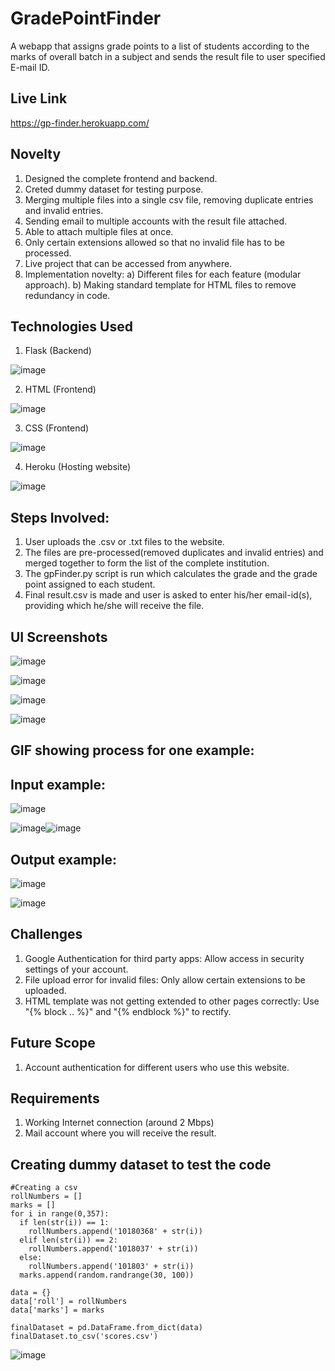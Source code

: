 # GradePointFinder

A webapp that assigns grade points to a list of students according to the marks of overall batch in a subject and sends the result file to user specified E-mail ID.

## Live Link

https://gp-finder.herokuapp.com/

## Novelty

1. Designed the complete frontend and backend.
2. Creted dummy dataset for testing purpose.
3. Merging multiple files into a single csv file, removing duplicate entries and invalid entries.
4. Sending email to multiple accounts with the result file attached. 
5. Able to attach multiple files at once.
6. Only certain extensions allowed so that no invalid file has to be processed.
7. Live project that can be accessed from anywhere. 
8. Implementation novelty: a) Different files for each feature (modular approach). 
                           b) Making standard template for HTML files to remove redundancy in code.

## Technologies Used
1. Flask (Backend) 

![image](https://user-images.githubusercontent.com/42894689/133317407-dc868f47-fbcb-4799-be73-b25313e65b0d.png)

2. HTML (Frontend)

![image](https://user-images.githubusercontent.com/42894689/133317464-d798e31b-8622-46be-909c-a264e34b7d31.png)

3. CSS (Frontend)

![image](https://user-images.githubusercontent.com/42894689/133317498-05875c94-9f66-47c4-b2d3-bc5a09d1361b.png)

4. Heroku (Hosting website)

![image](https://user-images.githubusercontent.com/42894689/133317602-42753fcb-f12e-45b5-8983-715964902754.png)

## Steps Involved:

1. User uploads the .csv or .txt files to the website.
2. The files are pre-processed(removed duplicates and invalid entries) and merged together to form the list of the complete institution.
3. The gpFinder.py script is run which calculates the grade and the grade point assigned to each student.
4. Final result.csv is made and user is asked to enter his/her email-id(s), providing which he/she will receive the file.

## UI Screenshots

![image](https://user-images.githubusercontent.com/42894689/133873132-5037c83b-fcf3-41e4-970e-f2ac81b04e24.png)

![image](https://user-images.githubusercontent.com/42894689/133873136-d988d0f7-896e-43d0-af20-24016befea85.png)

![image](https://user-images.githubusercontent.com/42894689/133873151-a0b05fa9-90d8-4152-87b4-bb51e7268756.png)

![image](https://user-images.githubusercontent.com/42894689/133873369-36dee141-44eb-40fb-a78f-64e84d2a8e39.png)


## GIF showing process for one example:

## Input example:

![image](https://user-images.githubusercontent.com/42894689/133873866-991ccd4e-15b2-4def-a470-a0bc1c6b5823.png)

![image](https://user-images.githubusercontent.com/42894689/133873892-91684f35-768f-43d8-8708-dbd9d6a57489.png)![image](https://user-images.githubusercontent.com/42894689/133873951-7cc75ca7-7e55-4848-95a9-47e0ed80bdbd.png)


## Output example:

![image](https://user-images.githubusercontent.com/42894689/133873803-c3861250-856d-426a-a65a-2880475e1b5d.png)

![image](https://user-images.githubusercontent.com/42894689/133873777-5e40c0d4-5f46-4bce-a255-ae5f05b129c0.png)


## Challenges

1. Google Authentication for third party apps: Allow access in security settings of your account.
2. File upload error for invalid files: Only allow certain extensions to be uploaded.
3. HTML template was not getting extended to other pages correctly: Use "{% block .. %}" and "{% endblock %}" to rectify.

## Future Scope

1. Account authentication for different users who use this website.

## Requirements

1. Working Internet connection (around 2 Mbps)
2. Mail account where you will receive the result.


## Creating dummy dataset to test the code
```
#Creating a csv
rollNumbers = []
marks = []
for i in range(0,357):
  if len(str(i)) == 1:
    rollNumbers.append('10180368' + str(i))
  elif len(str(i)) == 2:
    rollNumbers.append('1018037' + str(i))
  else:
    rollNumbers.append('101803' + str(i))
  marks.append(random.randrange(30, 100))

data = {}
data['roll'] = rollNumbers
data['marks'] = marks

finalDataset = pd.DataFrame.from_dict(data)
finalDataset.to_csv('scores.csv')
```

![image](https://user-images.githubusercontent.com/42894689/133393181-d7a2935f-1cd3-4995-b539-cd8e42279804.png)
